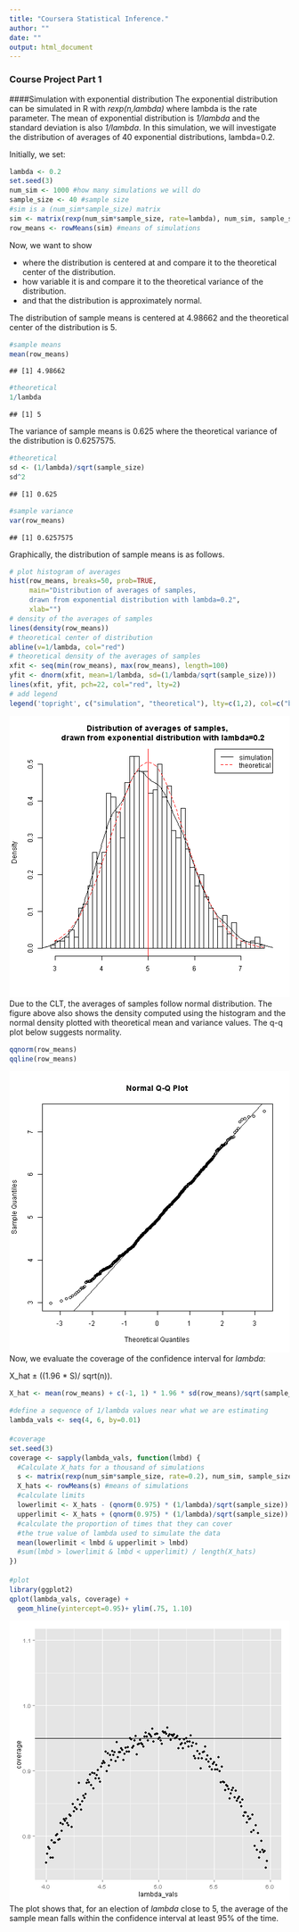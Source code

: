 ```yaml
---
title: "Coursera Statistical Inference."
author: ""
date: ""
output: html_document
---
```

### Course Project Part 1
####Simulation with exponential distribution
The exponential distribution can be simulated in R with *rexp(n,lambda)* where lambda is the rate parameter. The mean of exponential distribution is *1/lambda* and the standard deviation is also *1/lambda*. In this simulation, we will investigate the distribution of averages of 40 exponential distributions, lambda=0.2.

Initially, we set:

```r
lambda <- 0.2
set.seed(3)
num_sim <- 1000 #how many simulations we will do
sample_size <- 40 #sample size 
#sim is a (num_sim*sample_size) matrix
sim <- matrix(rexp(num_sim*sample_size, rate=lambda), num_sim, sample_size)
row_means <- rowMeans(sim) #means of simulations
```
Now, we want to show

- where the distribution is centered at and compare it to the theoretical center of the distribution.
- how variable it is and compare it to the theoretical variance of the distribution.
- and that the distribution is approximately normal.

The distribution of sample means is centered at 4.98662 and the theoretical center of the distribution is 5.

```r
#sample means
mean(row_means)
```

```
## [1] 4.98662
```

```r
#theoretical
1/lambda
```

```
## [1] 5
```
The variance of sample means is 0.625 where the theoretical variance of the distribution is 0.6257575.

```r
#theoretical
sd <- (1/lambda)/sqrt(sample_size)
sd^2
```

```
## [1] 0.625
```

```r
#sample variance
var(row_means)
```

```
## [1] 0.6257575
```
Graphically, the distribution of sample means is as follows.

```r
# plot histogram of averages
hist(row_means, breaks=50, prob=TRUE,
     main="Distribution of averages of samples,
     drawn from exponential distribution with lambda=0.2",
     xlab="")
# density of the averages of samples
lines(density(row_means))
# theoretical center of distribution
abline(v=1/lambda, col="red")
# theoretical density of the averages of samples
xfit <- seq(min(row_means), max(row_means), length=100)
yfit <- dnorm(xfit, mean=1/lambda, sd=(1/lambda/sqrt(sample_size)))
lines(xfit, yfit, pch=22, col="red", lty=2)
# add legend
legend('topright', c("simulation", "theoretical"), lty=c(1,2), col=c("black", "red"))
```

![plot of chunk unnamed-chunk-4](figure/unnamed-chunk-4-1.png) 
Due to the CLT, the averages of samples follow normal distribution. The figure above also shows the density computed using the histogram and the normal density plotted with theoretical mean and variance values. The q-q plot below suggests normality.

```r
qqnorm(row_means)
qqline(row_means)
```

![plot of chunk unnamed-chunk-5](figure/unnamed-chunk-5-1.png) 
Now, we evaluate the coverage of the confidence interval for *lambda*:

X_hat ± ((1.96 * S)/ sqrt(n)).

```r
X_hat <- mean(row_means) + c(-1, 1) * 1.96 * sd(row_means)/sqrt(sample_size)
```


```r
#define a sequence of 1/lambda values near what we are estimating
lambda_vals <- seq(4, 6, by=0.01)

#coverage
set.seed(3)
coverage <- sapply(lambda_vals, function(lmbd) {
  #Calculate X_hats for a thousand of simulations 
  s <- matrix(rexp(num_sim*sample_size, rate=0.2), num_sim, sample_size)
  X_hats <- rowMeans(s) #means of simulations
  #calculate limits  
  lowerlimit <- X_hats - (qnorm(0.975) * (1/lambda)/sqrt(sample_size))
  upperlimit <- X_hats + (qnorm(0.975) * (1/lambda)/sqrt(sample_size))
  #calculate the proportion of times that they can cover
  #the true value of lambda used to simulate the data
  mean(lowerlimit < lmbd & upperlimit > lmbd)
  #sum(lmbd > lowerlimit & lmbd < upperlimit) / length(X_hats)
})

#plot
library(ggplot2)
qplot(lambda_vals, coverage) +
  geom_hline(yintercept=0.95)+ ylim(.75, 1.10)
```

![plot of chunk unnamed-chunk-7](figure/unnamed-chunk-7-1.png) 
The plot shows that, for an election of *lambda* close to 5, the average of the sample mean falls within the confidence interval at least 95% of the time. 
